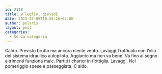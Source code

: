 ```yaml
---
id: 2118
title: 9 luglio, giovedì
date: 2015-07-09T15:58:26+02:00
author: polaris
layout: post
categories:
  - Senza categoria
---
```

Caldo. Previsto brutto ma ancora niente vento. Lavaggi.Trafficato con l&#8217;olio del sistema idraulico autopilota. Aggiunto ma non va bene. Va fino al segno altrimenti funziona male. Partiti i charter in flottiglia. Lavaggi. Nel pomeriggio spese e passeggiata. C aldo.